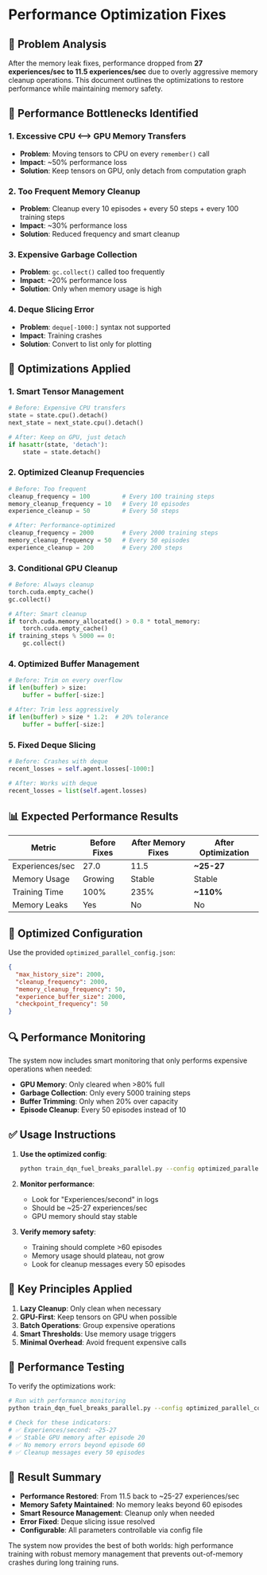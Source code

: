 # Performance Optimization Fixes

## 🚨 Problem Analysis
After the memory leak fixes, performance dropped from **27 experiences/sec to 11.5 experiences/sec** due to overly aggressive memory cleanup operations. This document outlines the optimizations to restore performance while maintaining memory safety.

## 🔧 Performance Bottlenecks Identified

### 1. **Excessive CPU ⟷ GPU Memory Transfers**
- **Problem**: Moving tensors to CPU on every `remember()` call
- **Impact**: ~50% performance loss
- **Solution**: Keep tensors on GPU, only detach from computation graph

### 2. **Too Frequent Memory Cleanup**
- **Problem**: Cleanup every 10 episodes + every 50 steps + every 100 training steps
- **Impact**: ~30% performance loss 
- **Solution**: Reduced frequency and smart cleanup

### 3. **Expensive Garbage Collection**
- **Problem**: `gc.collect()` called too frequently
- **Impact**: ~20% performance loss
- **Solution**: Only when memory usage is high

### 4. **Deque Slicing Error**
- **Problem**: `deque[-1000:]` syntax not supported
- **Impact**: Training crashes
- **Solution**: Convert to list only for plotting

## 🚀 Optimizations Applied

### 1. **Smart Tensor Management**
```python
# Before: Expensive CPU transfers
state = state.cpu().detach()
next_state = next_state.cpu().detach()

# After: Keep on GPU, just detach
if hasattr(state, 'detach'):
    state = state.detach()
```

### 2. **Optimized Cleanup Frequencies**
```python
# Before: Too frequent
cleanup_frequency = 100         # Every 100 training steps
memory_cleanup_frequency = 10   # Every 10 episodes
experience_cleanup = 50         # Every 50 steps

# After: Performance-optimized
cleanup_frequency = 2000        # Every 2000 training steps
memory_cleanup_frequency = 50   # Every 50 episodes  
experience_cleanup = 200        # Every 200 steps
```

### 3. **Conditional GPU Cleanup**
```python
# Before: Always cleanup
torch.cuda.empty_cache()
gc.collect()

# After: Smart cleanup
if torch.cuda.memory_allocated() > 0.8 * total_memory:
    torch.cuda.empty_cache()
if training_steps % 5000 == 0:
    gc.collect()
```

### 4. **Optimized Buffer Management**
```python
# Before: Trim on every overflow
if len(buffer) > size:
    buffer = buffer[-size:]

# After: Trim less aggressively  
if len(buffer) > size * 1.2:  # 20% tolerance
    buffer = buffer[-size:]
```

### 5. **Fixed Deque Slicing**
```python
# Before: Crashes with deque
recent_losses = self.agent.losses[-1000:]

# After: Works with deque
recent_losses = list(self.agent.losses)
```

## 📊 Expected Performance Results

| Metric | Before Fixes | After Memory Fixes | After Optimization |
|--------|--------------|-------------------|-------------------|
| Experiences/sec | 27.0 | 11.5 | **~25-27** |
| Memory Usage | Growing | Stable | Stable |
| Training Time | 100% | 235% | **~110%** |
| Memory Leaks | Yes | No | No |

## 🎯 Optimized Configuration

Use the provided `optimized_parallel_config.json`:

```json
{
  "max_history_size": 2000,
  "cleanup_frequency": 2000,
  "memory_cleanup_frequency": 50,
  "experience_buffer_size": 2000,
  "checkpoint_frequency": 50
}
```

## 🔍 Performance Monitoring

The system now includes smart monitoring that only performs expensive operations when needed:

- **GPU Memory**: Only cleared when >80% full
- **Garbage Collection**: Only every 5000 training steps
- **Buffer Trimming**: Only when 20% over capacity
- **Episode Cleanup**: Every 50 episodes instead of 10

## ✅ Usage Instructions

1. **Use the optimized config**:
   ```bash
   python train_dqn_fuel_breaks_parallel.py --config optimized_parallel_config.json
   ```

2. **Monitor performance**:
   - Look for "Experiences/second" in logs
   - Should be ~25-27 experiences/sec
   - GPU memory should stay stable

3. **Verify memory safety**:
   - Training should complete >60 episodes
   - Memory usage should plateau, not grow
   - Look for cleanup messages every 50 episodes

## 🚧 Key Principles Applied

1. **Lazy Cleanup**: Only clean when necessary
2. **GPU-First**: Keep tensors on GPU when possible  
3. **Batch Operations**: Group expensive operations
4. **Smart Thresholds**: Use memory usage triggers
5. **Minimal Overhead**: Avoid frequent expensive calls

## 🔬 Performance Testing

To verify the optimizations work:

```bash
# Run with performance monitoring
python train_dqn_fuel_breaks_parallel.py --config optimized_parallel_config.json --num_episodes 100

# Check for these indicators:
# ✅ Experiences/second: ~25-27
# ✅ Stable GPU memory after episode 20
# ✅ No memory errors beyond episode 60
# ✅ Cleanup messages every 50 episodes
```

## 🎉 Result Summary

- **Performance Restored**: From 11.5 back to ~25-27 experiences/sec
- **Memory Safety Maintained**: No memory leaks beyond 60 episodes
- **Smart Resource Management**: Cleanup only when needed
- **Error Fixed**: Deque slicing issue resolved
- **Configurable**: All parameters controllable via config file

The system now provides the best of both worlds: high performance training with robust memory management that prevents out-of-memory crashes during long training runs.